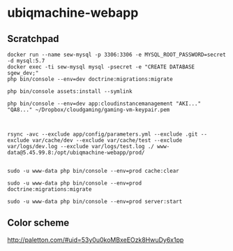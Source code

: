 # ubiqmachine-webapp

## Scratchpad

    docker run --name sew-mysql -p 3306:3306 -e MYSQL_ROOT_PASSWORD=secret -d mysql:5.7
    docker exec -ti sew-mysql mysql -psecret -e "CREATE DATABASE sgew_dev;"
    php bin/console --env=dev doctrine:migrations:migrate

    php bin/console assets:install --symlink

    php bin/console --env=dev app:cloudinstancemanagement "AKI..." "QA8..." ~/Dropbox/cloudgaming/gaming-vm-keypair.pem


    
    rsync -avc --exclude app/config/parameters.yml --exclude .git --exclude var/cache/dev --exclude var/cache/test --exclude var/logs/dev.log --exclude var/logs/test.log ./ www-data@5.45.99.8:/opt/ubiqmachine-webapp/prod/

    
    sudo -u www-data php bin/console --env=prod cache:clear
    
    sudo -u www-data php bin/console --env=prod doctrine:migrations:migrate
    
    sudo -u www-data php bin/console --env=prod server:start



## Color scheme

http://paletton.com/#uid=53y0u0koMBxeEOzk8HwuDy6x1pp
